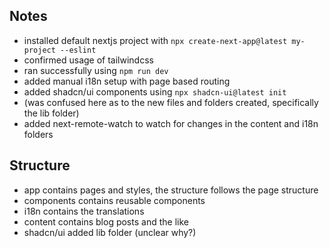 ## Notes

- installed default nextjs project with `npx create-next-app@latest my-project --eslint`
- confirmed usage of tailwindcss
- ran successfully using `npm run dev`
- added manual i18n setup with page based routing
- added shadcn/ui components using `npx shadcn-ui@latest init`
- (was confused here as to the new files and folders created, specifically the lib folder)
- added next-remote-watch to watch for changes in the content and i18n folders

## Structure

- app contains pages and styles, the structure follows the page structure
- components contains reusable components
- i18n contains the translations
- content contains blog posts and the like
- shadcn/ui added lib folder (unclear why?)